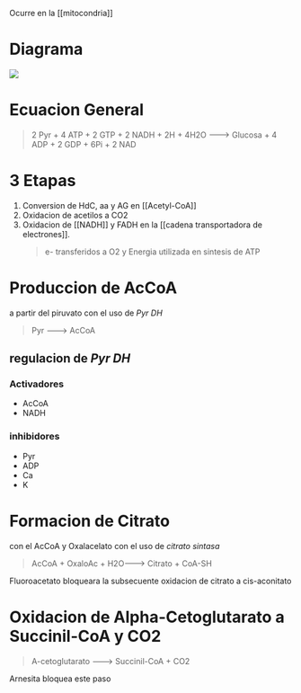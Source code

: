Ocurre en la [[mitocondria]]

# Diagrama

![](https://i.imgur.com/B4Cj2wF.png)

# Ecuacion General

> 2 Pyr + 4 ATP + 2 GTP + 2 NADH + 2H + 4H2O ---> Glucosa + 4 ADP + 2 GDP + 6Pi + 2 NAD

# 3 Etapas

1. Conversion de HdC, aa y AG en [[Acetyl-CoA]]
2. Oxidacion de acetilos a CO2
3. Oxidacion de [[NADH]] y FADH en la [[cadena transportadora de electrones]].
    > e- transferidos a O2 y Energia utilizada en sintesis de ATP

# Produccion de AcCoA

a partir del piruvato con el uso de _Pyr DH_

> Pyr ---> AcCoA

## regulacion de _Pyr DH_

### Activadores

- AcCoA
- NADH

### inhibidores

- Pyr
- ADP
- Ca
- K

# Formacion de Citrato
con el AcCoA y Oxalacelato con el uso de *citrato sintasa*
> AcCoA + OxaloAc + H2O---> Citrato + CoA-SH

Fluoroacetato bloqueara la subsecuente oxidacion de citrato a cis-aconitato

# Oxidacion de Alpha-Cetoglutarato a Succinil-CoA y CO2
> A-cetoglutarato ---> Succinil-CoA + CO2

Arnesita bloquea este paso
